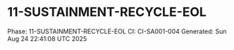 # 11-SUSTAINMENT-RECYCLE-EOL
Phase: 11-SUSTAINMENT-RECYCLE-EOL
CI: CI-SA001-004
Generated: Sun Aug 24 22:41:08 UTC 2025
